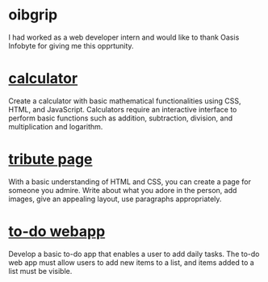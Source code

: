 # oibgrip
I had worked as a web developer intern and would like to thank Oasis Infobyte for giving me this opprtunity.
# [calculator](https://htmlpreview.github.io/?https://github.com/shreyashitole02/oibgrip-level2/blob/main/task1/index.html)
Create a calculator with basic mathematical functionalities using CSS, HTML, and JavaScript. Calculators require an interactive interface to perform basic functions such as addition, subtraction, division, and multiplication and logarithm.
# [tribute page](https://htmlpreview.github.io/?https://github.com/shreyashitole02/oibgrip-level2/blob/main/task2/index.html)
With a basic understanding of HTML and CSS, you can create a page for someone you admire. Write about what you adore in the person, add images, give an appealing layout, use paragraphs appropriately.
# [to-do webapp](https://htmlpreview.github.io/?https://github.com/shreyashitole02/oibgrip-level2/blob/main/task3/index.html)
Develop a basic to-do app that enables a user to add daily tasks. The to-do web app must allow users to add new items to a list, and items added to a list must be visible.
